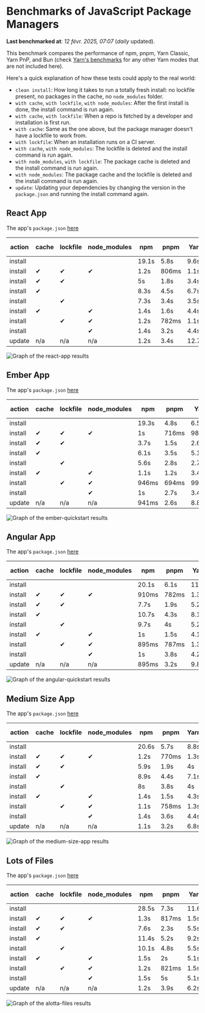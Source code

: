 # Benchmarks of JavaScript Package Managers

**Last benchmarked at**: _12 févr. 2025, 07:07_ (_daily_ updated).

This benchmark compares the performance of npm, pnpm, Yarn Classic, Yarn PnP, and Bun (check [Yarn's benchmarks](https://yarnpkg.com/benchmarks) for any other Yarn modes that are not included here).

Here's a quick explanation of how these tests could apply to the real world:

- `clean install`: How long it takes to run a totally fresh install: no lockfile present, no packages in the cache, no `node_modules` folder.
- `with cache`, `with lockfile`, `with node_modules`: After the first install is done, the install command is run again.
- `with cache`, `with lockfile`: When a repo is fetched by a developer and installation is first run.
- `with cache`: Same as the one above, but the package manager doesn't have a lockfile to work from.
- `with lockfile`: When an installation runs on a CI server.
- `with cache`, `with node_modules`: The lockfile is deleted and the install command is run again.
- `with node_modules`, `with lockfile`: The package cache is deleted and the install command is run again.
- `with node_modules`: The package cache and the lockfile is deleted and the install command is run again.
- `update`: Updating your dependencies by changing the version in the `package.json` and running the install command again.

## React App

The app's `package.json` [here](./fixtures/react-app/package.json)

| action  | cache | lockfile | node_modules| npm | pnpm | Yarn | Yarn PnP | Bun |
| ---     | ---   | ---      | ---         | --- | ---  | ---  | ---      | --- |
| install |       |          |             | 19.1s | 5.8s | 9.6s | 4.5s | 1.3s |
| install | ✔     | ✔        | ✔           | 1.2s | 806ms | 1.1s | n/a | 36ms |
| install | ✔     | ✔        |             | 5s | 1.8s | 3.4s | 962ms | 444ms |
| install | ✔     |          |             | 8.3s | 4.5s | 6.7s | 4.1s | 433ms |
| install |       | ✔        |             | 7.3s | 3.4s | 3.5s | 957ms | 418ms |
| install | ✔     |          | ✔           | 1.4s | 1.6s | 4.4s | n/a | 35ms |
| install |       | ✔        | ✔           | 1.2s | 782ms | 1.1s | n/a | 32ms |
| install |       |          | ✔           | 1.4s | 3.2s | 4.4s | n/a | 32ms |
| update  | n/a | n/a | n/a | 1.2s | 3.4s | 12.7s | 6.2s | 36ms |

<img alt="Graph of the react-app results" src="results/img/react-app.svg" />

## Ember App

The app's `package.json` [here](./fixtures/ember-quickstart/package.json)

| action  | cache | lockfile | node_modules| npm | pnpm | Yarn | Yarn PnP | Bun |
| ---     | ---   | ---      | ---         | --- | ---  | ---  | ---      | --- |
| install |       |          |             | 19.3s | 4.8s | 6.5s | 3.6s | 962ms |
| install | ✔     | ✔        | ✔           | 1s | 716ms | 989ms | n/a | 28ms |
| install | ✔     | ✔        |             | 3.7s | 1.5s | 2.6s | 848ms | 351ms |
| install | ✔     |          |             | 6.1s | 3.5s | 5.1s | 3.2s | 352ms |
| install |       | ✔        |             | 5.6s | 2.8s | 2.7s | 854ms | 329ms |
| install | ✔     |          | ✔           | 1.1s | 1.2s | 3.4s | n/a | 27ms |
| install |       | ✔        | ✔           | 946ms | 694ms | 994ms | n/a | 25ms |
| install |       |          | ✔           | 1s | 2.7s | 3.4s | n/a | 25ms |
| update  | n/a | n/a | n/a | 941ms | 2.6s | 8.8s | 4.6s | 28ms |

<img alt="Graph of the ember-quickstart results" src="results/img/ember-quickstart.svg" />

## Angular App

The app's `package.json` [here](./fixtures/angular-quickstart/package.json)

| action  | cache | lockfile | node_modules| npm | pnpm | Yarn | Yarn PnP | Bun |
| ---     | ---   | ---      | ---         | --- | ---  | ---  | ---      | --- |
| install |       |          |             | 20.1s | 6.1s | 11.8s | 4.5s | 1.7s |
| install | ✔     | ✔        | ✔           | 910ms | 782ms | 1.3s | n/a | 30ms |
| install | ✔     | ✔        |             | 7.7s | 1.9s | 5.2s | 1.2s | 868ms |
| install | ✔     |          |             | 10.7s | 4.3s | 8.1s | 4s | 841ms |
| install |       | ✔        |             | 9.7s | 4s | 5.2s | 1.2s | 842ms |
| install | ✔     |          | ✔           | 1s | 1.5s | 4.1s | n/a | 29ms |
| install |       | ✔        | ✔           | 895ms | 787ms | 1.3s | n/a | 27ms |
| install |       |          | ✔           | 1s | 3.8s | 4.2s | n/a | 27ms |
| update  | n/a | n/a | n/a | 895ms | 3.2s | 9.8s | 4.2s | 34ms |

<img alt="Graph of the angular-quickstart results" src="results/img/angular-quickstart.svg" />

## Medium Size App

The app's `package.json` [here](./fixtures/medium-size-app/package.json)

| action  | cache | lockfile | node_modules| npm | pnpm | Yarn | Yarn PnP | Bun |
| ---     | ---   | ---      | ---         | --- | ---  | ---  | ---      | --- |
| install |       |          |             | 20.6s | 5.7s | 8.8s | 4.6s | 1.5s |
| install | ✔     | ✔        | ✔           | 1.2s | 770ms | 1.3s | n/a | 33ms |
| install | ✔     | ✔        |             | 5.9s | 1.9s | 4s | 1.1s | 481ms |
| install | ✔     |          |             | 8.9s | 4.4s | 7.1s | 4.1s | 465ms |
| install |       | ✔        |             | 8s | 3.8s | 4s | 1.1s | 456ms |
| install | ✔     |          | ✔           | 1.4s | 1.5s | 4.3s | n/a | 32ms |
| install |       | ✔        | ✔           | 1.1s | 758ms | 1.3s | n/a | 30ms |
| install |       |          | ✔           | 1.4s | 3.6s | 4.4s | n/a | 29ms |
| update  | n/a | n/a | n/a | 1.1s | 3.2s | 6.8s | 4.1s | 40ms |

<img alt="Graph of the medium-size-app results" src="results/img/medium-size-app.svg" />

## Lots of Files

The app's `package.json` [here](./fixtures/alotta-files/package.json)

| action  | cache | lockfile | node_modules| npm | pnpm | Yarn | Yarn PnP | Bun |
| ---     | ---   | ---      | ---         | --- | ---  | ---  | ---      | --- |
| install |       |          |             | 28.5s | 7.3s | 11.6s | 5.5s | 1.7s |
| install | ✔     | ✔        | ✔           | 1.3s | 817ms | 1.5s | n/a | 41ms |
| install | ✔     | ✔        |             | 7.6s | 2.3s | 5.5s | 1.3s | 719ms |
| install | ✔     |          |             | 11.4s | 5.2s | 9.2s | 4.9s | 710ms |
| install |       | ✔        |             | 10.1s | 4.8s | 5.5s | 1.3s | 711ms |
| install | ✔     |          | ✔           | 1.5s | 2s | 5.1s | n/a | 41ms |
| install |       | ✔        | ✔           | 1.2s | 821ms | 1.5s | n/a | 38ms |
| install |       |          | ✔           | 1.5s | 5s | 5.1s | n/a | 37ms |
| update  | n/a | n/a | n/a | 1.2s | 3.9s | 6.2s | 4.9s | 88ms |

<img alt="Graph of the alotta-files results" src="results/img/alotta-files.svg" />
